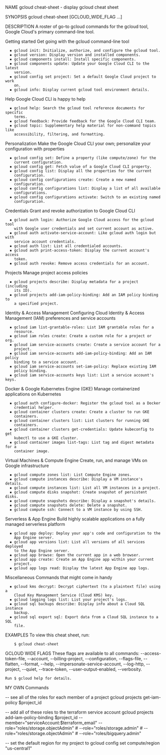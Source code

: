 NAME
    gcloud cheat-sheet - display gcloud cheat sheet

SYNOPSIS
    gcloud cheat-sheet [GCLOUD_WIDE_FLAG ...]

DESCRIPTION
    A roster of go-to gcloud commands for the gcloud tool, Google Cloud's
    primary command-line tool.

  Getting started
    Get going with the gcloud command-line tool

      ▪ gcloud init: Initialize, authorize, and configure the gcloud tool.
      ▪ gcloud version: Display version and installed components.
      ▪ gcloud components install: Install specific components.
      ▪ gcloud components update: Update your Google Cloud CLI to the latest
        version.
      ▪ gcloud config set project: Set a default Google Cloud project to work
        on.
      ▪ gcloud info: Display current gcloud tool environment details.

  Help
    Google Cloud CLI is happy to help

      ▪ gcloud help: Search the gcloud tool reference documents for specific
        terms.
      ▪ gcloud feedback: Provide feedback for the Google Cloud CLI team.
      ▪ gcloud topic: Supplementary help material for non-command topics like
        accessibility, filtering, and formatting.

  Personalization
    Make the Google Cloud CLI your own; personalize your configuration with
    properties

      ▪ gcloud config set: Define a property (like compute/zone) for the
        current configuration.
      ▪ gcloud config get: Fetch value of a Google Cloud CLI property.
      ▪ gcloud config list: Display all the properties for the current
        configuration.
      ▪ gcloud config configurations create: Create a new named
        configuration.
      ▪ gcloud config configurations list: Display a list of all available
        configurations.
      ▪ gcloud config configurations activate: Switch to an existing named
        configuration.

  Credentials
    Grant and revoke authorization to Google Cloud CLI

      ▪ gcloud auth login: Authorize Google Cloud access for the gcloud tool
        with Google user credentials and set current account as active.
      ▪ gcloud auth activate-service-account: Like gcloud auth login but with
        service account credentials.
      ▪ gcloud auth list: List all credentialed accounts.
      ▪ gcloud auth print-access-token: Display the current account's access
        token.
      ▪ gcloud auth revoke: Remove access credentials for an account.

  Projects
    Manage project access policies

      ▪ gcloud projects describe: Display metadata for a project (including
        its ID).
      ▪ gcloud projects add-iam-policy-binding: Add an IAM policy binding to
        a specified project.

  Identity & Access Management
    Configuring Cloud Identity & Access Management (IAM) preferences and
    service accounts

      ▪ gcloud iam list-grantable-roles: List IAM grantable roles for a
        resource.
      ▪ gcloud iam roles create: Create a custom role for a project or org.
      ▪ gcloud iam service-accounts create: Create a service account for a
        project.
      ▪ gcloud iam service-accounts add-iam-policy-binding: Add an IAM policy
        binding to a service account.
      ▪ gcloud iam service-accounts set-iam-policy: Replace existing IAM
        policy binding.
      ▪ gcloud iam service-accounts keys list: List a service account's keys.

  Docker & Google Kubernetes Engine (GKE)
    Manage containerized applications on Kubernetes

      ▪ gcloud auth configure-docker: Register the gcloud tool as a Docker
        credential helper.
      ▪ gcloud container clusters create: Create a cluster to run GKE
        containers.
      ▪ gcloud container clusters list: List clusters for running GKE
        containers.
      ▪ gcloud container clusters get-credentials: Update kubeconfig to get
        kubectl to use a GKE cluster.
      ▪ gcloud container images list-tags: List tag and digest metadata for a
        container image.

  Virtual Machines & Compute Engine
    Create, run, and manage VMs on Google infrastructure

      ▪ gcloud compute zones list: List Compute Engine zones.
      ▪ gcloud compute instances describe: Display a VM instance's details.
      ▪ gcloud compute instances list: List all VM instances in a project.
      ▪ gcloud compute disks snapshot: Create snapshot of persistent disks.
      ▪ gcloud compute snapshots describe: Display a snapshot's details.
      ▪ gcloud compute snapshots delete: Delete a snapshot.
      ▪ gcloud compute ssh: Connect to a VM instance by using SSH.

  Serverless & App Engine
    Build highly scalable applications on a fully managed serverless platform

      ▪ gcloud app deploy: Deploy your app's code and configuration to the
        App Engine server.
      ▪ gcloud app versions list: List all versions of all services deployed
        to the App Engine server.
      ▪ gcloud app browse: Open the current app in a web browser.
      ▪ gcloud app create: Create an App Engine app within your current
        project.
      ▪ gcloud app logs read: Display the latest App Engine app logs.

  Miscellaneous
    Commands that might come in handy

      ▪ gcloud kms decrypt: Decrypt ciphertext (to a plaintext file) using a
        Cloud Key Management Service (Cloud KMS) key.
      ▪ gcloud logging logs list: List your project's logs.
      ▪ gcloud sql backups describe: Display info about a Cloud SQL instance
        backup.
      ▪ gcloud sql export sql: Export data from a Cloud SQL instance to a SQL
        file.

EXAMPLES
    To view this cheat sheet, run:

        $ gcloud cheat-sheet

GCLOUD WIDE FLAGS
    These flags are available to all commands: --access-token-file, --account,
    --billing-project, --configuration, --flags-file, --flatten, --format,
    --help, --impersonate-service-account, --log-http, --project, --quiet,
    --trace-token, --user-output-enabled, --verbosity.

    Run $ gcloud help for details.

MY OWN Commands

-- see all of the roles for each member of a project
gcloud projects get-iam-policy $project_id

-- add all of these roles to the terraform service account
gcloud projects add-iam-policy-binding $project_id --member="serviceAccount:$terraform_email" --role="roles/storage.objectAdmin"
    # --role="roles/storage.admin" 
    # --role="roles/storage.objectAdmin" 
    # --role="roles/bigquery.admin" 

-- set the default region for my project to 
gcloud config set compute/region "us-central1"
  